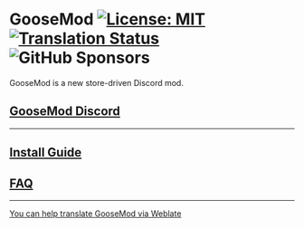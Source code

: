 # GooseMod [![License: MIT](https://img.shields.io/badge/License-MIT-blue.svg)](https://choosealicense.com/licenses/mit/l) [![Translation Status](https://hosted.weblate.org/widgets/goosemod/-/goosemod/svg-badge.svg)](https://hosted.weblate.org/projects/goosemod/goosemod/) ![GitHub Sponsors](https://img.shields.io/github/sponsors/CanadaHonk?label=Sponsors&logo=github)

GooseMod is a new store-driven Discord mod.

## [GooseMod Discord](https://discord.gg/neMncS2)

---

## [Install Guide](https://github.com/GooseMod/GooseMod/wiki/Install-Guide)

## [FAQ](https://github.com/GooseMod/GooseMod/wiki/FAQ)

---

[You can help translate GooseMod via Weblate](https://hosted.weblate.org/projects/goosemod/goosemod/)